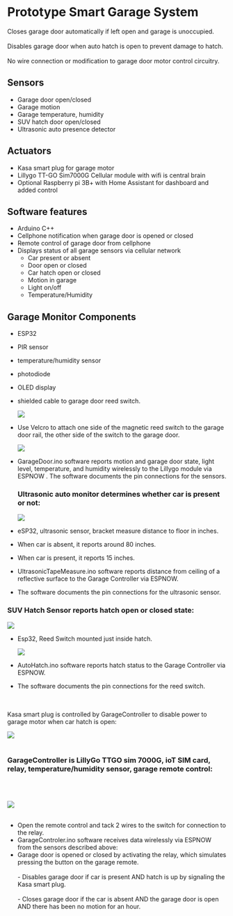 # Prototype Smart Garage System 

Closes garage door automatically if left open and garage is unoccupied.
<br>
<br>
Disables garage door when auto hatch is open to prevent damage to hatch.
<br>
<br>
No wire connection or modification to garage door motor control circuitry.
<br>
## Sensors
-   Garage door open/closed
-   Garage motion
-   Garage temperature, humidity
-   SUV hatch door open/closed
-   Ultrasonic auto presence detector
## Actuators
-   Kasa smart plug for garage motor
-   Lillygo TT-GO Sim7000G Cellular module with wifi is central brain
-   Optional Raspberry pi 3B+ with Home Assistant for dashboard and added control
## Software features

-   Arduino C++   
-   Cellphone notification when garage door is opened or closed
-   Remote control of garage door from cellphone
-   Displays status of all garage sensors via cellular network
    -   Car present or absent
    -   Door open or closed
    -   Car hatch open or closed
    -   Motion in garage
    -   Light on/off
    -   Temperature/Humidity


## Garage Monitor Components
-   ESP32
-   PIR sensor
-   temperature/humidity sensor
-   photodiode
-   OLED display
-   shielded cable to garage door reed switch.

    ![](media/ade95d8ab695bca9f659d096f5079013.jpeg)
    

-   Use Velcro to attach one side of the magnetic reed switch to the garage door rail, the other side of the switch to the garage door.


    ![](media/72bd16fbafb396f29f59f3b1e8627231.jpeg)


-   GarageDoor.ino software reports motion and garage door state, light level, temperature, and humidity wirelessly to the Lillygo module via ESPNOW . The software documents the pin connections for the sensors.

    ### Ultrasonic auto monitor determines whether car is present or not:
    
    ![](media/45ec8d44794ab97698b2ebf1c525d678.jpeg)

-   eSP32, ultrasonic sensor, bracket measure distance to floor in inches.
-   When car is absent, it reports around 80 inches.
-   When car is present, it reports 15 inches.
-   UltrasonicTapeMeasure.ino software reports distance from ceiling of a reflective surface to the Garage Controller via ESPNOW.
-   The software documents the pin connections for the ultrasonic sensor.
  
  ###  SUV Hatch Sensor reports hatch open or closed state:

![](media/67181e84636669b890651ea83edcb493.jpeg)

-   Esp32, Reed Switch mounted just inside hatch.


    ![](media/a975849f84c5b57e345271f3d92f3f71.jpg)

-   AutoHatch.ino software reports hatch status to the Garage Controller via ESPNOW.
-   The software documents the pin connections for the reed switch.
<br>
<br>
    Kasa smart plug is controlled by GarageController to disable power to garage motor when car hatch is open:
    
  ![](media/164c67ccbf249880eb1e21511afdc2cf.jpeg)
<br>
<br>
### GarageController is LillyGo TTGO sim 7000G, ioT SIM card, relay, temperature/humidity sensor, garage remote control:
<br>
<br>
    
  ![](media/1e0b090703a91f05d0da345a1a7861db.jpeg)
<br>
<br>
- Open the remote control and tack 2 wires to the switch for connection to the relay.
  <br>
- GarageControler.ino software receives data wirelessly via ESPNOW from the sensors described above:
  <br>
- Garage door is opened or closed by activating the relay, which simulates pressing the button on the garage remote.
  <br>
  <br>
        -   Disables garage door if car is present AND hatch is up by signaling the Kasa smart plug.
  <br>
  <br>
        -   Closes garage door if the car is absent AND the garage door is open AND there has been no motion for an hour.

